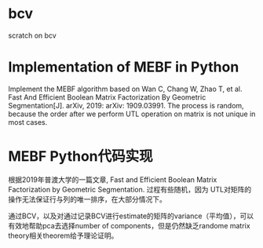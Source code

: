 # bcv
scratch on bcv

# Implementation of MEBF in Python
Implement the MEBF algorithm based on 
Wan C, Chang W, Zhao T, et al. Fast And Efficient Boolean Matrix Factorization By Geometric Segmentation[J]. arXiv, 2019: arXiv: 1909.03991.
The process is random, because the order after we perform UTL operation on matrix is not unique in most cases.

# MEBF Python代码实现
根据2019年普渡大学的一篇文章, Fast and Efficient Boolean Matrix Factorization by Geometric Segmentation.
过程有些随机，因为 UTL对矩阵的操作无法保证行与列的唯一排序，在大部分情况下。

通过BCV，以及对通过记录BCV进行estimate的矩阵的variance（平均值），可以有效地帮助pca去选择number of components，但是仍然缺乏randome matrix theory相关theorem给予理论证明。 
